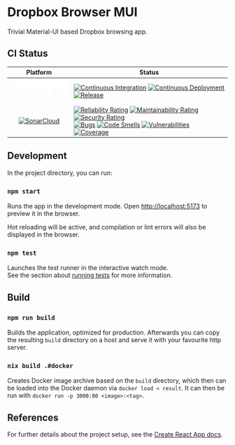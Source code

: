 # Dropbox Browser MUI

Trivial Material-UI based Dropbox browsing app.

## CI Status

|                                                                            Platform                                                                             | Status                                                                                                                                                                                                                                                                                                                                                                                                                                                                                                                                                                                                                                                                                                                                                                                                                                                                                                                                                                                                                                                                                                                                                                                                                                                                                                                                                                                                                                                                                                                                     |
|:---------------------------------------------------------------------------------------------------------------------------------------------------------------:|--------------------------------------------------------------------------------------------------------------------------------------------------------------------------------------------------------------------------------------------------------------------------------------------------------------------------------------------------------------------------------------------------------------------------------------------------------------------------------------------------------------------------------------------------------------------------------------------------------------------------------------------------------------------------------------------------------------------------------------------------------------------------------------------------------------------------------------------------------------------------------------------------------------------------------------------------------------------------------------------------------------------------------------------------------------------------------------------------------------------------------------------------------------------------------------------------------------------------------------------------------------------------------------------------------------------------------------------------------------------------------------------------------------------------------------------------------------------------------------------------------------------------------------------|
|                                                             ![GitHub](./img/GitHub_Logo_White.png)                                                              | [![Continuous Integration](https://github.com/christianharke/dropbox-browser-mui/actions/workflows/ci.yml/badge.svg)](https://github.com/christianharke/dropbox-browser-mui/actions/workflows/ci.yml) [![Continuous Deployment](https://github.com/christianharke/dropbox-browser-mui/actions/workflows/cd.yml/badge.svg)](https://github.com/christianharke/dropbox-browser-mui/actions/workflows/cd.yml) [![Release](https://github.com/christianharke/dropbox-browser-mui/actions/workflows/version.yml/badge.svg)](https://github.com/christianharke/dropbox-browser-mui/actions/workflows/version.yml)                                                                                                                                                                                                                                                                                                                                                                                                                                                                                                                                                                                                                                                                                                                                                                                                                                                                                                                                |
| [![SonarCloud](https://sonarcloud.io/images/project_badges/sonarcloud-white.svg)](https://sonarcloud.io/summary/new_code?id=christianharke_dropbox-browser-mui) | [![Reliability Rating](https://sonarcloud.io/api/project_badges/measure?project=christianharke_dropbox-browser-mui&metric=reliability_rating)](https://sonarcloud.io/summary/new_code?id=christianharke_dropbox-browser-mui) [![Maintainability Rating](https://sonarcloud.io/api/project_badges/measure?project=christianharke_dropbox-browser-mui&metric=sqale_rating)](https://sonarcloud.io/summary/new_code?id=christianharke_dropbox-browser-mui) [![Security Rating](https://sonarcloud.io/api/project_badges/measure?project=christianharke_dropbox-browser-mui&metric=security_rating)](https://sonarcloud.io/summary/new_code?id=christianharke_dropbox-browser-mui)<br /> [![Bugs](https://sonarcloud.io/api/project_badges/measure?project=christianharke_dropbox-browser-mui&metric=bugs)](https://sonarcloud.io/summary/new_code?id=christianharke_dropbox-browser-mui) [![Code Smells](https://sonarcloud.io/api/project_badges/measure?project=christianharke_dropbox-browser-mui&metric=code_smells)](https://sonarcloud.io/summary/new_code?id=christianharke_dropbox-browser-mui) [![Vulnerabilities](https://sonarcloud.io/api/project_badges/measure?project=christianharke_dropbox-browser-mui&metric=vulnerabilities)](https://sonarcloud.io/summary/new_code?id=christianharke_dropbox-browser-mui)<br /> [![Coverage](https://sonarcloud.io/api/project_badges/measure?project=christianharke_dropbox-browser-mui&metric=coverage)](https://sonarcloud.io/summary/new_code?id=christianharke_dropbox-browser-mui) |

## Development

In the project directory, you can run:

### `npm start`

Runs the app in the development mode. Open [http://localhost:5173](http://localhost:5173) to
preview it in the browser.

Hot reloading will be active, and compilation or lint errors will also be displayed in the browser.

### `npm test`

Launches the test runner in the interactive watch mode.<br> See the section about [running
tests](#running-tests) for more information.

## Build

### `npm run build`

Builds the application, optimized for production. Afterwards you can copy the resulting `build`
directory on a host and serve it with your favourite http server.

### `nix build .#docker`

Creates Docker image archive based on the `build` directory, which then can be loaded into the
Docker daemon via `docker load < result`. It can then be run with `docker run -p 3000:80
<image>:<tag>`.

## References

For further details about the project setup, see the [Create React App docs](https://cra.link/).

